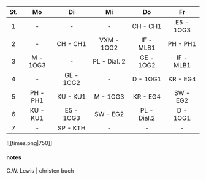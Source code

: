 St.|Mo|Di|Mi|Do|Fr
:-:|:-:|:-:|:-:|:-:|:-:
1|-|-|-|CH - CH1|E5 - 1OG3
2|-|CH - CH1|VXM - 1OG2|IF - MLB1|PH - PH1
3|M - 1OG3|-|PL - Dial. 2|GE - 1OG2|IF - MLB1
4|-|GE - 1OG2|-|D - 1OG1|KR - EG4
5|PH - PH1|KU - KU1|M - 1OG3|KR - EG4|SW - EG2
6|KU - KU1|E5 - 1OG3|SW - EG2|PL - Dial.2|D - 1OG1
7|-|SP - KTH|-|-|-|-|

![[times.png|750]]

#### notes
C.W. Lewis | christen buch